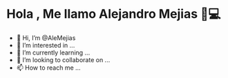# Hola , Me llamo Alejandro Mejias 👋💻


- 👋 Hi, I’m @AleMejias
- 👀 I’m interested in ...
- 🌱 I’m currently learning ...
- 💞️ I’m looking to collaborate on ...
- 📫 How to reach me ...

<!---
AleMejias/AleMejias is a ✨ special ✨ repository because its `README.md` (this file) appears on your GitHub profile.
You can click the Preview link to take a look at your changes.
--->
